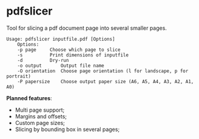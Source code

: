 # pdfslicer
Tool for slicing a pdf document page into several smaller pages.

	Usage: pdfslicer inputfile.pdf [Options]
		Options:
		-p page		Choose which page to slice
		-s 			Print dimensions of inputfile
		-d			Dry-run
		-o output		Output file name
		-O orientation	Choose page orientation (l for landscape, p for portrait)
		-P papersize	Choose output paper size (A6, A5, A4, A3, A2, A1, A0)

**Planned features**:
- Multi page support;
- Margins and offsets;
- Custom page sizes;
- Slicing by bounding box in several pages;
